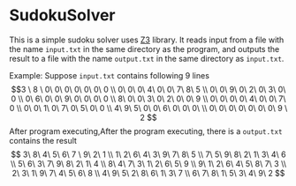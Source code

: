 # SudokuSolver

This is a simple sudoku solver uses [Z3](https://github.com/Z3Prover/z3) library. It reads input from a file with the name `input.txt` in the same directory as the program, and outputs the result to a file with the name `output.txt` in the same directory as `input.txt`. 

Example:
Suppose `input.txt` contains following 9 lines 
$$3 \ 8  \ 0\ 0\ 0\ 0\ 0\ 0\ 0 \\
0\ 0\ 0\ 4\ 0\ 0\ 7\ 8\ 5 \\
0\ 0\ 9\ 0\ 2\ 0\ 3\ 0\ 0 \\
0\ 6\ 0\ 0\ 9\ 0\ 0\ 0\ 0 \\
8\ 0\ 0\ 3\ 0\ 2\ 0\ 0\ 9 \\
0\ 0\ 0\ 0\ 4\ 0\ 0\ 7\ 0 \\
0\ 0\ 1\ 0\ 7\ 0\ 5\ 0\ 0 \\
4\ 9\ 5\ 0\ 0\ 6\ 0\ 0\ 0\ \\
0\ 0\ 0\ 0\ 0\ 0\ 0\ 9 \ 2
$$
After program executing,After the program executing, there is a `output.txt` contains the result
$$
3\ 8\ 4\  5\ 6\ 7 \ 9\ 2\ 1  \\
1\ 2\ 6\  4\ 3\ 9\  7\ 8\ 5  \\
7\ 5\ 9\  8\ 2\ 1\  3\ 4\ 6  \\
5\ 6\ 3\  7\ 9\ 8\  2\ 1\ 4  \\
8\ 4\ 7\  3\ 1\ 2\  6\ 5\ 9  \\
9\ 1\ 2\  6\ 4\ 5\ 8\ 7\ 3  \\
2\ 3\ 1\ 9\ 7\ 4\  5\ 6\ 8  \\
4\ 9\ 5\ 2\ 8\ 6\ 1\ 3\ 7  \\
6\ 7\ 8\  1\ 5\ 3\  4\ 9\  2
$$